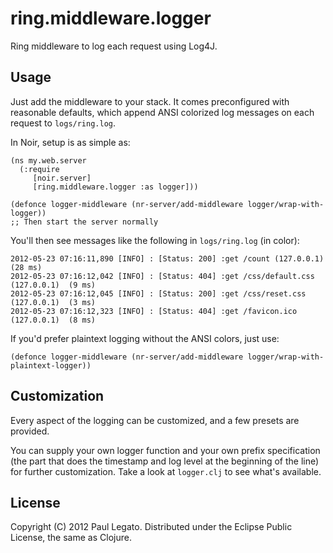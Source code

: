 ring.middleware.logger
======================

Ring middleware to log each request using Log4J.

Usage
-----

Just add the middleware to your stack. It comes preconfigured with
reasonable defaults, which append ANSI colorized log messages on each request to `logs/ring.log`.

In Noir, setup is as simple as:

    (ns my.web.server
      (:require
         [noir.server]
         [ring.middleware.logger :as logger]))

    (defonce logger-middleware (nr-server/add-middleware logger/wrap-with-logger))
    ;; Then start the server normally

You'll then see messages like the following in `logs/ring.log` (in color):

    2012-05-23 07:16:11,890 [INFO] : [Status: 200] :get /count (127.0.0.1)  (28 ms)
    2012-05-23 07:16:12,042 [INFO] : [Status: 404] :get /css/default.css (127.0.0.1)  (9 ms)
    2012-05-23 07:16:12,045 [INFO] : [Status: 200] :get /css/reset.css (127.0.0.1)  (3 ms)
    2012-05-23 07:16:12,323 [INFO] : [Status: 404] :get /favicon.ico (127.0.0.1)  (8 ms)

If you'd prefer plaintext logging without the ANSI colors, just use:

    (defonce logger-middleware (nr-server/add-middleware logger/wrap-with-plaintext-logger))


Customization
-------------

Every aspect of the logging can be customized, and a few presets are provided.

You can supply your own logger function and your own prefix
specification (the part that does the timestamp and log level at the
beginning of the line) for further customization. Take a look at
`logger.clj` to see what's available.

License
-------
Copyright (C) 2012 Paul Legato. 
Distributed under the Eclipse Public License, the same as Clojure.
